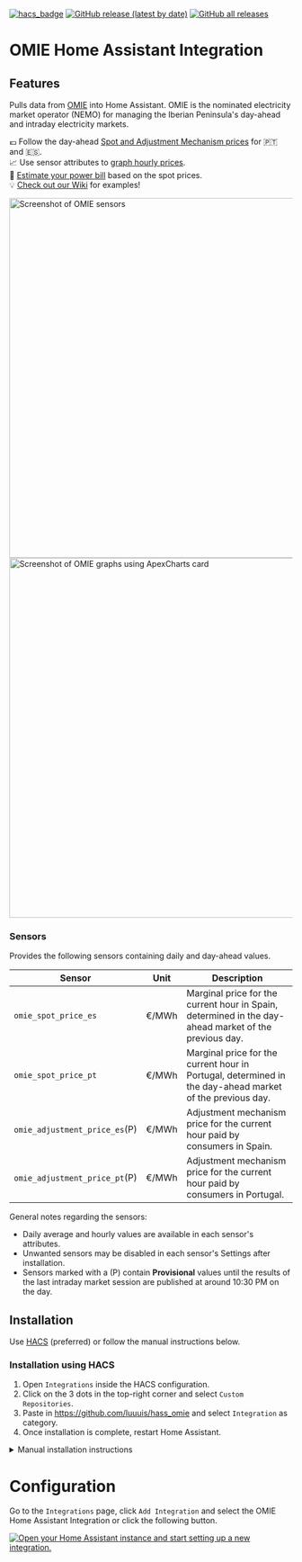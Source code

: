 [![hacs_badge](https://img.shields.io/badge/HACS-Custom-yellow.svg?style=for-the-badge)](https://github.com/custom-components/hacs) [![GitHub release (latest by date)](https://img.shields.io/github/v/release/luuuis/hass_omie?label=Latest%20release&style=for-the-badge)](https://github.com/luuuis/hass_omie/releases) [![GitHub all releases](https://img.shields.io/github/downloads/luuuis/hass_omie/total?style=for-the-badge)](https://github.com/luuuis/hass_omie/releases)

# OMIE Home Assistant Integration

## Features

Pulls data from [OMIE](https://www.omie.es/en) into Home Assistant. OMIE is the nominated electricity market operator (NEMO)
for managing the Iberian Peninsula's day-ahead and intraday electricity markets.
 
💶 Follow the day-ahead [Spot and Adjustment Mechanism prices](https://www.omie.es/en/spot-hoy) for 🇵🇹 and 🇪🇸.  
📈 Use sensor attributes to [graph hourly prices](https://github.com/luuuis/hass_omie/wiki/ApexChartsExamples).  
🧾 [Estimate your power bill](https://github.com/luuuis/hass_omie/wiki/Coop%C3%A9rnico-Base) based on the spot prices.  
💡 [Check out our Wiki](https://github.com/luuuis/hass_omie/wiki) for examples!

<img alt="Screenshot of OMIE sensors" src="https://user-images.githubusercontent.com/161006/235292328-14b232dd-9d64-4030-a297-53e10a345cf1.jpg"  width="640"></img>  
<img alt="Screenshot of OMIE graphs using ApexCharts card" src="https://user-images.githubusercontent.com/161006/236689344-10f097c4-c47d-4833-b791-c4da7c188e6d.jpg" width="640"></img>

### Sensors

Provides the following sensors containing daily and day-ahead values.

| Sensor                        | Unit  | Description                                                                                              |
|-------------------------------|:-----:|----------------------------------------------------------------------------------------------------------|
| `omie_spot_price_es`          | €/MWh | Marginal price for the current hour in Spain, determined in the day-ahead market of the previous day.    |
| `omie_spot_price_pt`          | €/MWh | Marginal price for the current hour in Portugal, determined in the day-ahead market of the previous day. |
| `omie_adjustment_price_es`(P) | €/MWh | Adjustment mechanism price for the current hour paid by consumers in Spain.                              |
| `omie_adjustment_price_pt`(P) | €/MWh | Adjustment mechanism price for the current hour paid by consumers in Portugal.                           |

General notes regarding the sensors:

* Daily average and hourly values are available in each sensor's attributes.
* Unwanted sensors may be disabled in each sensor's Settings after installation.
* Sensors marked with a (P) contain **Provisional** values until the results of the last intraday market session are
  published at around 10:30 PM on the day.

## Installation

Use [HACS](https://hacs.xyz) (preferred) or follow the manual instructions below.

### Installation using HACS

1. Open `Integrations` inside the HACS configuration.
1. Click on the 3 dots in the top-right corner and select `Custom Repositories`.
1. Paste in https://github.com/luuuis/hass_omie and select `Integration` as category.
1. Once installation is complete, restart Home Assistant.

<details>
  <summary>Manual installation instructions</summary>

### **Manual installation**

1. Download `hass_omie.zip` from the latest release in https://github.com/luuuis/hass_omie/releases/latest
2. Unzip into `<hass_folder>/config/custom_components`
    ```shell
    $ unzip hass_omie.zip -d <hass_folder>/custom_components/omie
    ```
3. Restart Home Assistant

</details>

# Configuration

Go to the `Integrations` page, click `Add Integration` and select the OMIE Home Assistant Integration or click the
following button.

[![Open your Home Assistant instance and start setting up a new integration.](https://my.home-assistant.io/badges/config_flow_start.svg)](https://my.home-assistant.io/redirect/config_flow_start/?domain=omie)

